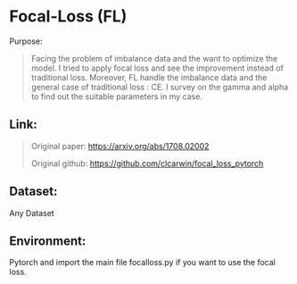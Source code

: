 # Focal-Loss (FL)

Purpose:
>Facing the problem of imbalance data and the want to optimize the model. I tried to apply focal loss and see the improvement instead of traditional loss. Moreover, FL handle the imbalance data and the general case of traditional loss : CE. I survey on the gamma and alpha to find out the suitable parameters in my case. 

## Link: 
> Original paper: https://arxiv.org/abs/1708.02002
> 
> Original github: https://github.com/clcarwin/focal_loss_pytorch

## Dataset: 
Any Dataset

## Environment:
Pytorch and import the main file focalloss.py if you want to use the focal loss.
